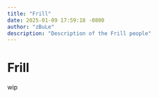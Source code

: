 ```yaml
---
title: "Frill"
date: 2025-01-09 17:59:18 -0800
author: "zBuLe"
description: "Description of the Frill people"
---
```


# Frill

wip